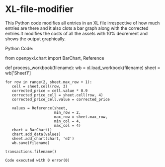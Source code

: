 # XL-file-modifier
This Python code modifies all entries in an XL file irrespective of how much entries are there and it also clots a bar graph along with the corrected entries.It modifies the costs of all the assets with 10% decrement and shows the output graphically.

Python Code:

from openpyxl.chart import BarChart, Reference

def process_workbook(filename):
    wb = xl.load_workbook(filename)
    sheet = wb['Sheet1']

    for row in range(2, sheet.max_row + 1):
       cell = sheet.cell(row, 3)
       corrected_price = cell.value * 0.9
       corrected_price_cell = sheet.cell(row, 4)
       corrected_price_cell.value = corrected_price

       values = Reference(sheet,
                          min_row = 2,
                          max_row = sheet.max_row,
                          min_col = 4,
                          max_col = 4)
       chart = BarChart()
       chart.add_data(values)
       sheet.add_chart(chart, 'e2')
       wb.save(filename)

    transactions.filename()
    
    Code executed with 0 error(0)
    
    
